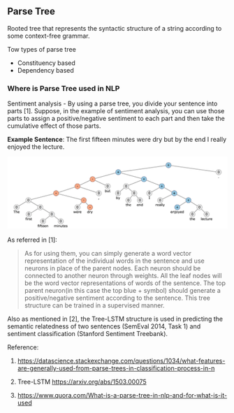 ## Parse Tree

Rooted tree that represents the syntactic structure of a string according to some context-free grammar.

Tow types of parse tree

- Constituency based
- Dependency based

### Where is Parse Tree used in NLP

Sentiment analysis - By using a parse tree, you divide your sentence into parts [1]. Suppose, in the example of sentiment analysis, you can use those parts to assign a positive/negative sentiment to each part and then take the cumulative effect of those parts.

**Example Sentence**: The first fifteen minutes were dry but by the end I really enjoyed the lecture.

![Parse Tree](./parse-tree.png)

As referred in [1]:

>As for using them, you can simply generate a word vector representation of the individual words in the sentence and use neurons in place of the parent nodes. Each neuron should be connected to another neuron through weights. All the leaf nodes will be the word vector representations of words of the sentence. The top parent neuron(in this case the top blue + symbol) should generate a positive/negative sentiment according to the sentence. This tree structure can be trained in a supervised manner.

Also as mentioned in [2], the Tree-LSTM structure is used in predicting the semantic relatedness of two sentences (SemEval 2014, Task 1) and sentiment classification (Stanford Sentiment Treebank).

Reference:
1. https://datascience.stackexchange.com/questions/1034/what-features-are-generally-used-from-parse-trees-in-classification-process-in-n

2. Tree-LSTM https://arxiv.org/abs/1503.00075
3. https://www.quora.com/What-is-a-parse-tree-in-nlp-and-for-what-is-it-used
